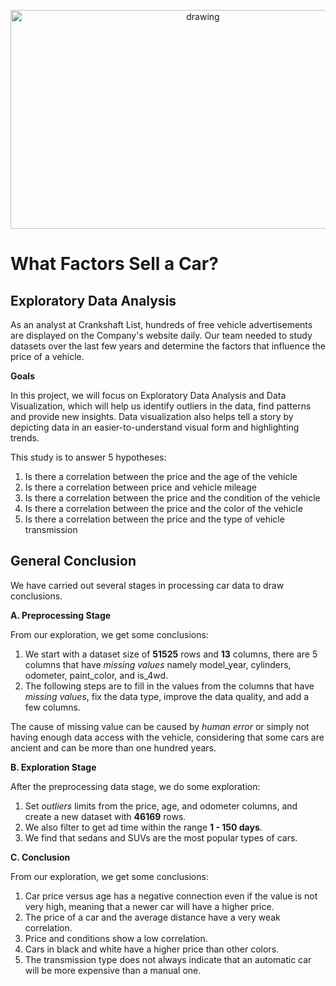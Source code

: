 <p align="center">
  <a href="https://practicum.com/id-idn/">
    <img src="https://github.com/syaiddewantoro/resources/blob/main/project%20image/car%20sales.jpg" alt="drawing" width="600" height="350">
  </a>
</p>

# What Factors Sell a Car?

## Exploratory Data Analysis

As an analyst at Crankshaft List, hundreds of free vehicle advertisements are displayed on the Company's website daily. Our team needed to study datasets over the last few years and determine the factors that influence the price of a vehicle.

**Goals**

In this project, we will focus on Exploratory Data Analysis and Data Visualization, which will help us identify outliers in the data, find patterns and provide new insights. Data visualization also helps tell a story by depicting data in an easier-to-understand visual form and highlighting trends.

This study is to answer 5 hypotheses:
1. Is there a correlation between the price and the age of the vehicle
2. Is there a correlation between price and vehicle mileage
3. Is there a correlation between the price and the condition of the vehicle
4. Is there a correlation between the price and the color of the vehicle
5. Is there a correlation between the price and the type of vehicle transmission

## General Conclusion

We have carried out several stages in processing car data to draw conclusions.

**A. Preprocessing Stage**

From our exploration, we get some conclusions:
1. We start with a dataset size of **51525** rows and **13** columns, there are 5 columns that have *missing values* namely model_year, cylinders, odometer, paint_color, and is_4wd.
2. The following steps are to fill in the values from the columns that have *missing values*, fix the data type, improve the data quality, and add a few columns.

The cause of missing value can be caused by *human error* or simply not having enough data access with the vehicle, considering that some cars are ancient and can be more than one hundred years.

**B. Exploration Stage**

After the preprocessing data stage, we do some exploration:
1. Set *outliers* limits from the price, age, and odometer columns, and create a new dataset with **46169** rows.
2. We also filter to get ad time within the range **1 - 150 days**.
3. We find that sedans and SUVs are the most popular types of cars.

**C. Conclusion**

From our exploration, we get some conclusions:
1. Car price versus age has a negative connection even if the value is not very high, meaning that a newer car will have a higher price.
2. The price of a car and the average distance have a very weak correlation.
3. Price and conditions show a low correlation.
4. Cars in black and white have a higher price than other colors.
5. The transmission type does not always indicate that an automatic car will be more expensive than a manual one.
